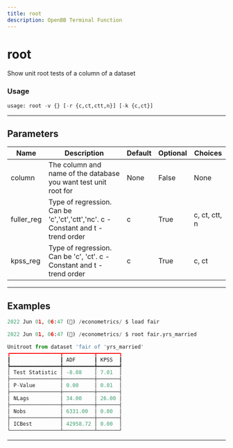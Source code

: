 ```yaml
---
title: root
description: OpenBB Terminal Function
---
```


# root

Show unit root tests of a column of a dataset

### Usage

```python
usage: root -v {} [-r {c,ct,ctt,n}] [-k {c,ct}]
```

---

## Parameters

| Name | Description | Default | Optional | Choices |
| ---- | ----------- | ------- | -------- | ------- |
| column | The column and name of the database you want test unit root for | None | False | None |
| fuller_reg | Type of regression. Can be 'c','ct','ctt','nc'. c - Constant and t - trend order | c | True | c, ct, ctt, n |
| kpss_reg | Type of regression. Can be 'c', 'ct'. c - Constant and t - trend order | c | True | c, ct |
---

## Examples

```python
2022 Jun 01, 06:47 (🦋) /econometrics/ $ load fair

2022 Jun 01, 06:47 (🦋) /econometrics/ $ root fair.yrs_married

Unitroot from dataset 'fair of 'yrs_married'
┏━━━━━━━━━━━━━━━━┳━━━━━━━━━━┳━━━━━━━┓
┃                ┃ ADF      ┃ KPSS  ┃
┡━━━━━━━━━━━━━━━━╇━━━━━━━━━━╇━━━━━━━┩
│ Test Statistic │ -8.08    │ 7.01  │
├────────────────┼──────────┼───────┤
│ P-Value        │ 0.00     │ 0.01  │
├────────────────┼──────────┼───────┤
│ NLags          │ 34.00    │ 26.00 │
├────────────────┼──────────┼───────┤
│ Nobs           │ 6331.00  │ 0.00  │
├────────────────┼──────────┼───────┤
│ ICBest         │ 42958.72 │ 0.00  │
└────────────────┴──────────┴───────┘
```

---

